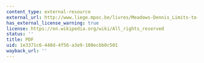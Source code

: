 ```yaml
---
content_type: external-resource
external_url: http://www.liege.mpoc.be/livres/Meadows-Dennis_Limits-to-growth_A-synopsis-28p_2004.pdf
has_external_license_warning: true
license: https://en.wikipedia.org/wiki/All_rights_reserved
status: ''
title: PDF
uid: 1e3371c6-448d-4f56-a3e9-180ecbb0c501
wayback_url: ''
---
```

